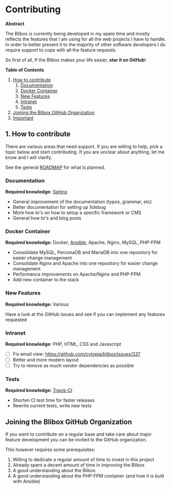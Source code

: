 # Contributing


**Abstract**

The Blibox is currently being developed in my spare time and mostly reflects the features that I
am using for all the web projects I have to handle. In order to better present it to the majority
of other software developers I do require support to cope with all the feature requests.


So first of all, If the Blibox makes your life easier, **star it on GitHub**!

**Table of Contents**

1. [How to contribute](#how-to-contribute)
    1. [Documentation](#documentation)
    2. [Docker Container](#docker-container)
    3. [New Features](#new-features)
    4. [Intranet](#intranet)
    5. [Tests](#tests)
2. [Joining the Blibox GitHub Organization](#joining-the-blibox-github-organization)
3. [Important](#important)


## 1. How to contribute

There are various areas that need support. If you are willing to help, pick a topic below and start
contributing. If you are unclear about anything, let me know and I will clarify.

See the general [ROADMAP](https://github.com/cytopia/blibox/issues/23) for what is planned.

### Documentation

**Required knowledge:** [Sphinx](http://www.sphinx-doc.org/en/stable/)

* General improvement of the documentation (typos, grammar, etc)
* Better documentation for setting up Xdebug
* More how to's on how to setup a specific framework or CMS
* General how to's and blog posts

### Docker Container

**Required knowledge:** Docker, [Ansible](https://www.ansible.com/), Apache, Nginx, MySQL, PHP-FPM

* Consolidate MySQL, PerconaDB and MariaDB into one repository for easier change management
* Consolidate Nginx and Apache into one repository for easier change management
* Performance improvements on Apache/Nginx and PHP-FPM
* Add new container to the stack

### New Features

**Required knowledge:** Various

Have a look at the GitHub issues and see if you can implement any features requested

### Intranet

**Required knowledge:** PHP, HTML, CSS and Javascript

* [ ] Fix email view: https://github.com/cytopia/blibox/issues/337
* [ ] Better and more modern layout
* [ ] Try to remove as much vendor dependencies as possible

### Tests

**Required knowledge:** [Travis-CI](https://docs.travis-ci.com/)

* Shorten CI test time for faster releases
* Rewrite current tests, write new tests


## Joining the Blibox GitHub Organization

If you want to contribute on a regular base and take care about major feature development you can
be invited to the GitHub organization.

This however requires some prerequisites:

1. Willing to dedicate a regular amount of time to invest in this project
2. Already spent a decent amount of time in improving the Blibox
3. A good understanding about the Blibox
4. A good understanding about the PHP-FPM container (and how it is built with Ansible)
